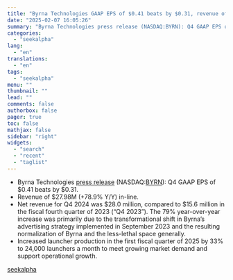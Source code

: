 ```yaml
---
title: "Byrna Technologies GAAP EPS of $0.41 beats by $0.31, revenue of $27.98M in-line"
date: "2025-02-07 16:05:26"
summary: "Byrna Technologies press release (NASDAQ:BYRN): Q4 GAAP EPS of $0.41 beats by $0.31. Revenue of $27.98M (+78.9% Y/Y) in-line. Net revenue for Q4 2024 was $28.0 million, compared to $15.6 million in the fiscal fourth quarter of 2023 (“Q4 2023”). The 79% year-over-year increase was primarily due to the transformational..."
categories:
  - "seekalpha"
lang:
  - "en"
translations:
  - "en"
tags:
  - "seekalpha"
menu: ""
thumbnail: ""
lead: ""
comments: false
authorbox: false
pager: true
toc: false
mathjax: false
sidebar: "right"
widgets:
  - "search"
  - "recent"
  - "taglist"
---
```


* Byrna Technologies [press release](https://seekingalpha.com/pr/19995492-byrna-technologies-reports-record-results-for-fiscal-fourth-quarter-and-full-year-2024) (NASDAQ:[BYRN](https://seekingalpha.com/symbol/BYRN "Byrna Technologies Inc.")): Q4 GAAP EPS of $0.41  beats by $0.31.
* Revenue of $27.98M (+78.9% Y/Y) in-line.
* Net revenue for Q4 2024 was $28.0 million, compared to $15.6 million in the fiscal fourth quarter of 2023 (“Q4 2023”). The 79% year-over-year increase was primarily due to the transformational shift in Byrna’s advertising strategy implemented in September 2023 and the resulting normalization of Byrna and the less-lethal space generally.
* Increased launcher production in the first fiscal quarter of 2025 by 33% to 24,000 launchers a month to meet growing market demand and support operational growth.

[seekalpha](https://seekingalpha.com/news/4405099-byrna-technologies-gaap-eps-of-0_41-beats-by-0_31-revenue-of-27_98m-in-line)
